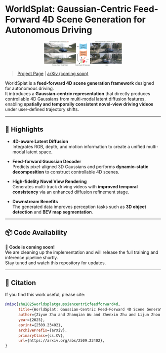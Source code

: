 # WorldSplat: Gaussian-Centric Feed-Forward 4D Scene Generation for Autonomous Driving

<p align="center">
  <img src="docs/assets/teaser.png" alt="WorldSplat Teaser" width="50%">
</p>

> [Project Page](https://wm-research.github.io/worldsplat) | [arXiv (coming soon)](https://arxiv.org/abs/xxxx.xxxxx)  

WorldSplat is a **feed-forward 4D scene generation framework** designed for autonomous driving.  
It introduces a **Gaussian-centric representation** that directly produces controllable 4D Gaussians from multi-modal latent diffusion features, enabling **spatially and temporally consistent novel-view driving videos** under user-defined trajectory shifts.

---

## 🚀 Highlights

- **4D-aware Latent Diffusion**  
  Integrates RGB, depth, and motion information to create a unified multi-modal latent space.

- **Feed-forward Gaussian Decoder**  
  Predicts pixel-aligned 3D Gaussians and performs **dynamic–static decomposition** to construct controllable 4D scenes.

- **High-fidelity Novel View Rendering**  
  Generates multi-track driving videos with **improved temporal consistency** via an enhanced diffusion refinement stage.

- **Downstream Benefits**  
  The generated data improves perception tasks such as **3D object detection** and **BEV map segmentation**.

---

## 📦 Code Availability

🚧 **Code is coming soon!**  
We are cleaning up the implementation and will release the full training and inference pipeline shortly.  
Stay tuned and watch this repository for updates.

---

## 📑 Citation

If you find this work useful, please cite:

```bibtex
@misc{zhu2025worldsplatgaussiancentricfeedforward4d,
      title={WorldSplat: Gaussian-Centric Feed-Forward 4D Scene Generation for Autonomous Driving}, 
      author={Ziyue Zhu and Zhanqian Wu and Zhenxin Zhu and Lijun Zhou and Haiyang Sun and Bing Wan and Kun Ma and Guang Chen and Hangjun Ye and Jin Xie and jian Yang},
      year={2025},
      eprint={2509.23402},
      archivePrefix={arXiv},
      primaryClass={cs.CV},
      url={https://arxiv.org/abs/2509.23402}, 
}

